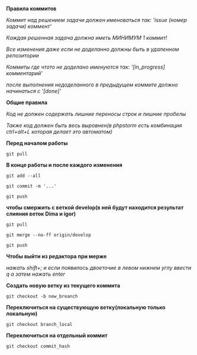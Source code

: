 **Правила коммитов**

_Коммит над решением задачи должен именоваться так: 'issue (номер задачи) коммент'_

_Каждая решенная задача должна иметь МИНИМУМ 1 коммит!_

_Все изменения даже если не доделанно должны быть в удаленном репозитории_

_Коммиты где чтото не доделано именуются так: '[in_progress] комментарий'_

_после выполнения недоделанного в предыдущем коммите должно начинаться с '[done]'_

**Общие правила**

_Код не должен содержать лишние переносы строк и лишние пробелы_

_Также код должен быть весь выровнен(в phpstorm есть комбинация ctrl+alt+L которая делает это автоматом)_

**Перед началом работы**

`git pull`

**В конце работы и после каждого изменения**

`git add --all`

`git commit -m '...'`

`git push`

**чтобы смержить с веткой develop(в ней будут находится результат слияния веток Dima и igor)**

`git pull`

`git merge --no-ff origin/develop`

`git push`

**Чтобы выйти из редактора при мерже**

_нажать shift+; и если появилось двоеточие в левом нижнем углу ввести q а затем нажать enter_

**Создать новую ветку из текущего коммита**

`git checkout -b new_breanch`

**Переключиться на существующую ветку(локальную только локальную)**

`git checkout branch_local`

**Переключиться на отдельный коммит**

`git checkout commit_hash`
